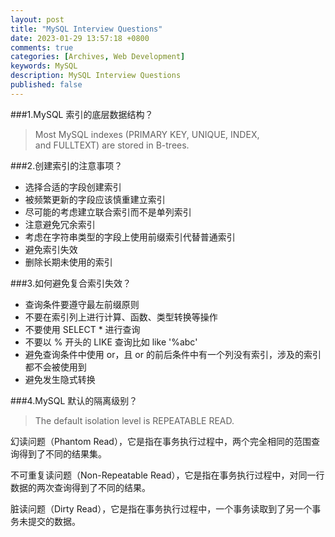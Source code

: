 ```yaml
---
layout: post
title: "MySQL Interview Questions"
date: 2023-01-29 13:57:18 +0800
comments: true
categories: [Archives, Web Development]
keywords: MySQL
description: MySQL Interview Questions
published: false
---
```


###1.MySQL 索引的底层数据结构？

>Most MySQL indexes (PRIMARY KEY, UNIQUE, INDEX, and FULLTEXT) are stored in B-trees. 

###2.创建索引的注意事项？

* 选择合适的字段创建索引
* 被频繁更新的字段应该慎重建立索引
* 尽可能的考虑建立联合索引而不是单列索引
* 注意避免冗余索引
* 考虑在字符串类型的字段上使用前缀索引代替普通索引
* 避免索引失效
* 删除长期未使用的索引

###3.如何避免复合索引失效？

* 查询条件要遵守最左前缀原则
* 不要在索引列上进行计算、函数、类型转换等操作
* 不要使用 SELECT * 进行查询
* 不要以 % 开头的 LIKE 查询比如 like '%abc'
* 避免查询条件中使用 or，且 or 的前后条件中有一个列没有索引，涉及的索引都不会被使用到
* 避免发生隐式转换

###4.MySQL 默认的隔离级别？

>The default isolation level is REPEATABLE READ. 

幻读问题（Phantom Read），它是指在事务执行过程中，两个完全相同的范围查询得到了不同的结果集。  

不可重复读问题（Non-Repeatable Read），它是指在事务执行过程中，对同一行数据的两次查询得到了不同的结果。  

脏读问题（Dirty Read），它是指在事务执行过程中，一个事务读取到了另一个事务未提交的数据。


